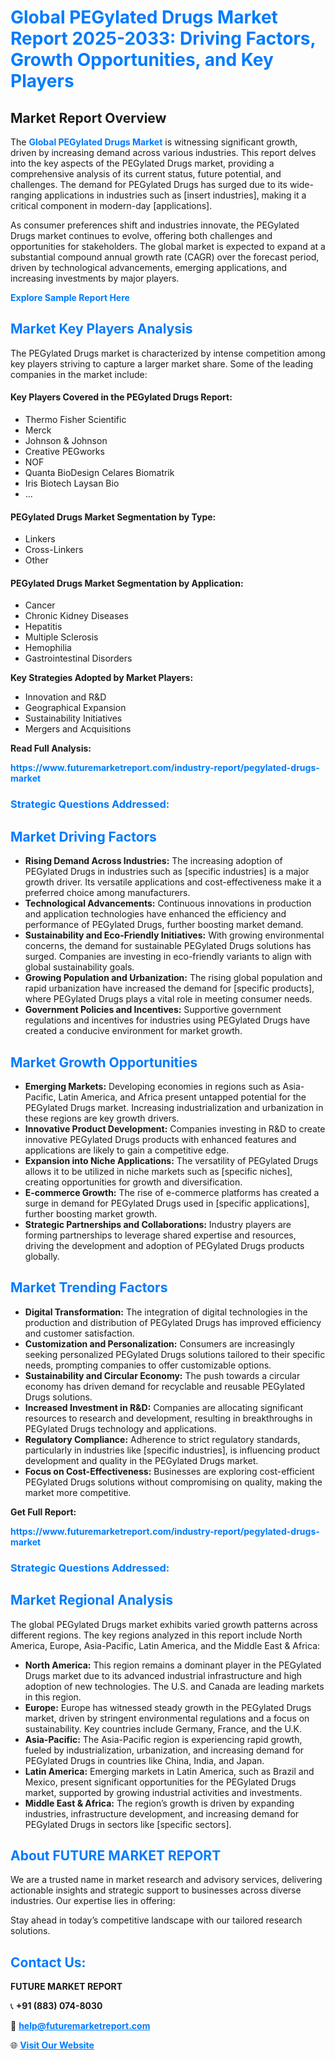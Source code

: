 <h1 style="color: #007BFF;">Global PEGylated Drugs Market Report 2025-2033: Driving Factors, Growth Opportunities, and Key Players</h1>

<section id="overview">
<h2>Market Report Overview</h2>
<p>The <a href="https://www.futuremarketreport.com/industry-report/pegylated-drugs-market" style="color: #007BFF; text-decoration: none;"><strong>Global PEGylated Drugs Market</strong></a> is witnessing significant growth, driven by increasing demand across various industries. This report delves into the key aspects of the PEGylated Drugs market, providing a comprehensive analysis of its current status, future potential, and challenges. The demand for PEGylated Drugs has surged due to its wide-ranging applications in industries such as [insert industries], making it a critical component in modern-day [applications].</p>
<p>As consumer preferences shift and industries innovate, the PEGylated Drugs market continues to evolve, offering both challenges and opportunities for stakeholders. The global market is expected to expand at a substantial compound annual growth rate (CAGR) over the forecast period, driven by technological advancements, emerging applications, and increasing investments by major players.</p>
</section>

<section id="overview">
<p><a href="https://www.futuremarketreport.com/request-sample/reportId=97986" style="color: #007BFF; text-decoration: none;"><strong>Explore Sample Report Here</strong></a></p>
</section>

<section id="key-players">
<h2 style="color: #007BFF;">Market Key Players Analysis</h2>
<p>The PEGylated Drugs market is characterized by intense competition among key players striving to capture a larger market share. Some of the leading companies in the market include:</p>
<h4>Key Players Covered in the PEGylated Drugs Report:</h4>
<ul><li>Thermo Fisher Scientific</li><li>Merck</li><li>Johnson &amp; Johnson</li><li>Creative PEGworks</li><li>NOF</li><li>Quanta BioDesign Celares Biomatrik</li><li>Iris Biotech Laysan Bio</li><li>...</li></ul>
<h4>PEGylated Drugs Market Segmentation by Type:</h4>
<ul><li>Linkers</li><li>Cross-Linkers</li><li>Other</li></ul>

<h4>PEGylated Drugs Market Segmentation by Application:</h4>
<ul><li>Cancer</li><li>Chronic Kidney Diseases</li><li>Hepatitis</li><li>Multiple Sclerosis</li><li>Hemophilia</li><li>Gastrointestinal Disorders</li></ul>
<p><strong>Key Strategies Adopted by Market Players:</strong></p>
<ul>
<li>Innovation and R&D</li>
<li>Geographical Expansion</li>
<li>Sustainability Initiatives</li>
<li>Mergers and Acquisitions</li>
</ul>
</section>

<section>
<p><strong>Read Full Analysis: </strong></p><a href="https://www.futuremarketreport.com/industry-report/pegylated-drugs-market" style="color: #007BFF; text-decoration: none;"><strong>https://www.futuremarketreport.com/industry-report/pegylated-drugs-market</strong></a>
<h3 style="color: #007BFF;">Strategic Questions Addressed:</h3>
</section>

<section id="driving-factors">
<h2 style="color: #007BFF;">Market Driving Factors</h2>
<ul>
<li><strong>Rising Demand Across Industries:</strong> The increasing adoption of PEGylated Drugs in industries such as [specific industries] is a major growth driver. Its versatile applications and cost-effectiveness make it a preferred choice among manufacturers.</li>
<li><strong>Technological Advancements:</strong> Continuous innovations in production and application technologies have enhanced the efficiency and performance of PEGylated Drugs, further boosting market demand.</li>
<li><strong>Sustainability and Eco-Friendly Initiatives:</strong> With growing environmental concerns, the demand for sustainable PEGylated Drugs solutions has surged. Companies are investing in eco-friendly variants to align with global sustainability goals.</li>
<li><strong>Growing Population and Urbanization:</strong> The rising global population and rapid urbanization have increased the demand for [specific products], where PEGylated Drugs plays a vital role in meeting consumer needs.</li>
<li><strong>Government Policies and Incentives:</strong> Supportive government regulations and incentives for industries using PEGylated Drugs have created a conducive environment for market growth.</li>
</ul>
</section>

<section id="growth-opportunities">
<h2 style="color: #007BFF;">Market Growth Opportunities</h2>
<ul>
<li><strong>Emerging Markets:</strong> Developing economies in regions such as Asia-Pacific, Latin America, and Africa present untapped potential for the PEGylated Drugs market. Increasing industrialization and urbanization in these regions are key growth drivers.</li>
<li><strong>Innovative Product Development:</strong> Companies investing in R&D to create innovative PEGylated Drugs products with enhanced features and applications are likely to gain a competitive edge.</li>
<li><strong>Expansion into Niche Applications:</strong> The versatility of PEGylated Drugs allows it to be utilized in niche markets such as [specific niches], creating opportunities for growth and diversification.</li>
<li><strong>E-commerce Growth:</strong> The rise of e-commerce platforms has created a surge in demand for PEGylated Drugs used in [specific applications], further boosting market growth.</li>
<li><strong>Strategic Partnerships and Collaborations:</strong> Industry players are forming partnerships to leverage shared expertise and resources, driving the development and adoption of PEGylated Drugs products globally.</li>
</ul>
</section>

<section id="trending-factors">
<h2 style="color: #007BFF;">Market Trending Factors</h2>
<ul>
<li><strong>Digital Transformation:</strong> The integration of digital technologies in the production and distribution of PEGylated Drugs has improved efficiency and customer satisfaction.</li>
<li><strong>Customization and Personalization:</strong> Consumers are increasingly seeking personalized PEGylated Drugs solutions tailored to their specific needs, prompting companies to offer customizable options.</li>
<li><strong>Sustainability and Circular Economy:</strong> The push towards a circular economy has driven demand for recyclable and reusable PEGylated Drugs solutions.</li>
<li><strong>Increased Investment in R&D:</strong> Companies are allocating significant resources to research and development, resulting in breakthroughs in PEGylated Drugs technology and applications.</li>
<li><strong>Regulatory Compliance:</strong> Adherence to strict regulatory standards, particularly in industries like [specific industries], is influencing product development and quality in the PEGylated Drugs market.</li>
<li><strong>Focus on Cost-Effectiveness:</strong> Businesses are exploring cost-efficient PEGylated Drugs solutions without compromising on quality, making the market more competitive.</li>
</ul>
</section>

<section>
<p><strong>Get Full Report: </strong></p><a href="https://www.futuremarketreport.com/industry-report/pegylated-drugs-market" style="color: #007BFF; text-decoration: none;"><strong>https://www.futuremarketreport.com/industry-report/pegylated-drugs-market</strong></a>
<h3 style="color: #007BFF;">Strategic Questions Addressed:</h3>
</section>


<section id="regional-analysis">
<h2 style="color: #007BFF;">Market Regional Analysis</h2>
<p>The global PEGylated Drugs market exhibits varied growth patterns across different regions. The key regions analyzed in this report include North America, Europe, Asia-Pacific, Latin America, and the Middle East & Africa:</p>
<ul>
<li><strong>North America:</strong> This region remains a dominant player in the PEGylated Drugs market due to its advanced industrial infrastructure and high adoption of new technologies. The U.S. and Canada are leading markets in this region.</li>
<li><strong>Europe:</strong> Europe has witnessed steady growth in the PEGylated Drugs market, driven by stringent environmental regulations and a focus on sustainability. Key countries include Germany, France, and the U.K.</li>
<li><strong>Asia-Pacific:</strong> The Asia-Pacific region is experiencing rapid growth, fueled by industrialization, urbanization, and increasing demand for PEGylated Drugs in countries like China, India, and Japan.</li>
<li><strong>Latin America:</strong> Emerging markets in Latin America, such as Brazil and Mexico, present significant opportunities for the PEGylated Drugs market, supported by growing industrial activities and investments.</li>
<li><strong>Middle East & Africa:</strong> The region’s growth is driven by expanding industries, infrastructure development, and increasing demand for PEGylated Drugs in sectors like [specific sectors].</li>
</ul>
</section>

<footer>
<h2 style="color: #007BFF;">About FUTURE MARKET REPORT</h2>
<p>We are a trusted name in market research and advisory services, delivering actionable insights and strategic support to businesses across diverse industries. Our expertise lies in offering:</p>

<p>Stay ahead in today’s competitive landscape with our tailored research solutions.</p>

<h2 style="color: #007BFF;">Contact Us:</h2>
<p><strong>FUTURE MARKET REPORT</strong></p>
<p>📞 <strong>+91 (883) 074-8030</strong></p>
<p>📧 <strong><a href="mailto:help@futuremarketreport.com" style="color: #007BFF;">help@futuremarketreport.com</a></strong></p>
<p>🌐 <strong><a href="https://www.futuremarketreport.com/" style="color: #007BFF;">Visit Our Website</a></strong></p>
</footer>